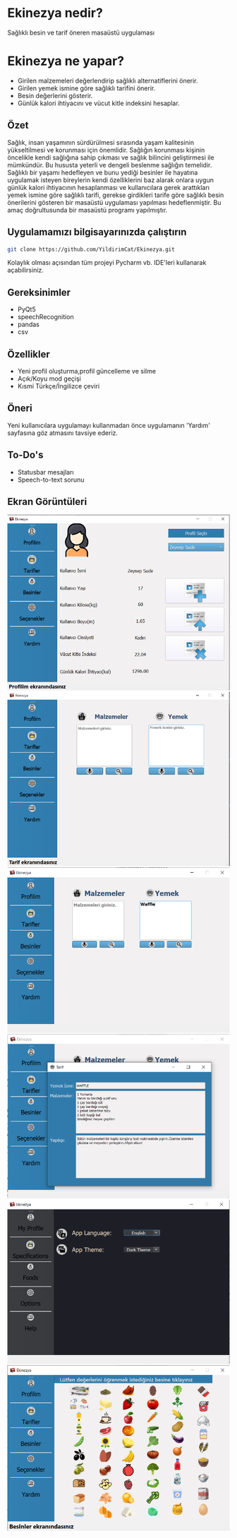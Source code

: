 # Ekinezya nedir?
Sağlıklı besin ve tarif öneren masaüstü uygulaması

# Ekinezya ne yapar?
- Girilen malzemeleri değerlendirip sağlıklı alternatiflerini önerir.
- Girilen yemek ismine göre sağlıklı tarifini önerir.
- Besin değerlerini gösterir.
- Günlük kalori ihtiyacını ve vücut kitle indeksini hesaplar.

## Özet
Sağlık, insan yaşamının sürdürülmesi sırasında yaşam kalitesinin yükseltilmesi ve korunması için önemlidir. Sağlığın korunması kişinin öncelikle kendi sağlığına sahip çıkması ve sağlık bilincini geliştirmesi ile mümkündür. Bu hususta yeterli ve dengeli beslenme sağlığın temelidir. Sağlıklı bir yaşamı hedefleyen ve bunu yediği besinler ile hayatına uygulamak isteyen bireylerin kendi özelliklerini baz alarak onlara uygun günlük kalori ihtiyacının hesaplanması ve kullanıcılara gerek arattıkları yemek ismine göre sağlıklı tarifi, gerekse girdikleri tarife göre sağlıklı besin önerilerini gösteren bir masaüstü uygulaması yapılması hedeflenmiştir. Bu amaç doğrultusunda bir masaüstü programı yapılmıştır.

## Uygulamamızı bilgisayarınızda çalıştırın
```bash
git clone https://github.com/YildirimCat/Ekinezya.git
```
Kolaylık olması açısından tüm projeyi Pycharm vb. IDE'leri kullanarak açabilirsiniz.

## Gereksinimler
- PyQt5
- speechRecognition
- pandas
- csv

## Özellikler
- Yeni profil oluşturma,profil güncelleme ve silme
- Açık/Koyu mod geçişi
- Kısmi Türkçe/İngilizce çeviri
 
## Öneri
Yeni kullanıcılara uygulamayı kullanmadan önce uygulamanın 'Yardım' sayfasına göz atmasını tavsiye ederiz.

## To-Do's
- Statusbar mesajları 
- Speech-to-text sorunu

## Ekran Görüntüleri
![Profil Sayfası](screen_shots/ss_profil.png)
![Tarif Sayfası](screen_shots/ss_tarif.png)
![Yemek Girdi](screen_shots/yemek_girdi.png)
![Tarif Cikti](screen_shots/tarif_out.png)
![Secenekler](screen_shots/secenekler.png)
![Besinler Sayfası](screen_shots/besinler.png)
